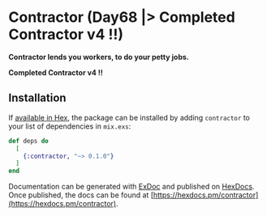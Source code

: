 # Contractor (Day68 |> Completed Contractor v4 !!)

**Contractor lends you workers, to do your petty jobs.**

**Completed Contractor v4 !!**

## Installation

If [available in Hex](https://hex.pm/docs/publish), the package can be installed
by adding `contractor` to your list of dependencies in `mix.exs`:

```elixir
def deps do
  [
    {:contractor, "~> 0.1.0"}
  ]
end
```

Documentation can be generated with [ExDoc](https://github.com/elixir-lang/ex_doc)
and published on [HexDocs](https://hexdocs.pm). Once published, the docs can
be found at [https://hexdocs.pm/contractor](https://hexdocs.pm/contractor).

